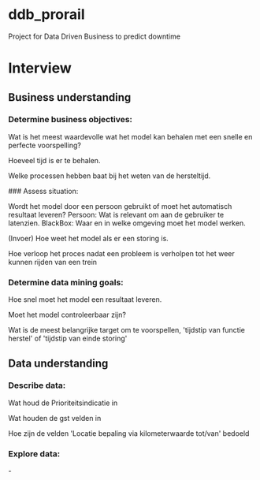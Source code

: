 # ddb_prorail
Project for Data Driven Business to predict downtime

# Interview

## Business understanding
### Determine business objectives:
<p>Wat is het meest waardevolle wat het model kan behalen met een snelle en perfecte voorspelling?</p>

<p>Hoeveel tijd is er te behalen.</p>

<p>Welke processen hebben baat bij het weten van de hersteltijd.</p>
### Assess situation:
<p>Wordt het model door een persoon gebruikt of moet het automatisch resultaat leveren?
    Persoon: Wat is relevant om aan de gebruiker te latenzien.
    BlackBox: Waar en in welke omgeving moet het model werken.</p>

<p>(Invoer) Hoe weet het model als er een storing is.</p>

<p>Hoe verloop het proces nadat een probleem is verholpen tot het weer kunnen rijden van een trein</p>

### Determine data mining goals:
<p>Hoe snel moet het model een resultaat leveren.</p>

<p>Moet het model controleerbaar zijn?</p>
<p>Wat is de meest belangrijke target om te voorspellen, 'tijdstip van functie herstel' of 'tijdstip van einde storing'</p>

## Data understanding
### Describe data:

<p>Wat houd de Prioriteitsindicatie in</p>

<p>Wat houden de gst velden in</p>

<p>Hoe zijn de velden 'Locatie bepaling via kilometerwaarde tot/van' bedoeld</p>

### Explore data:
<p>-</p> 